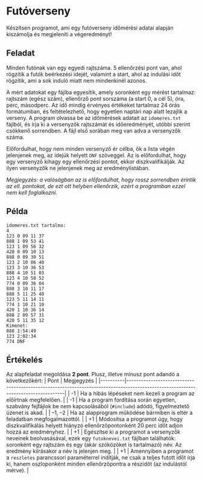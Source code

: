# Futóverseny

Készítsen programot, ami egy futóverseny időmérési adatai alapján kiszámolja és megjeleníti a végeredményt!

## Feladat

Minden futónak van egy egyedi rajtszáma. 5 ellenőrzési pont van, ahol rögzítik a futók beérkezési idejét, valamint a start, ahol az indulási időt rögzítik, ami a sok induló miatt nem mindenkinél azonos.

A mért adatokat egy fájlba egyesítik, amely soronként egy mérést tartalmaz: rajtszám (egész szám), ellenőrző pont sorszáma (a start 0, a cél 5), óra, perc, másodperc. Az idő mindig érvényes értékeket tartalmaz 24 órás formátumban, és feltételezhető, hogy egyetlen naptári nap alatt lezajlik a verseny.
A program olvassa be az időmérések adatait az `idomeres.txt` fájlból, és írja ki a versenyzők rajtszámát és időeredményét, utóbbi szerint csökkenő sorrendben. A fájl első sorában meg van adva a versenyzők száma.

Előfordulhat, hogy nem minden versenyző ér célba, ők a lista végén jelenjenek meg, az idejük helyett `DNF` szöveggel. Az is előfordulhat, hogy egy versenyző kihagy egy ellenőrzési pontot, ekkor diszkvalifikálják. Az ilyen versenyzők ne jelenjenek meg az eredménylistában.

_Megjegyzés: a valóságban az is előfordulhat, hogy rossz sorrendben érintik az ell. pontokat, de ezt ott helyben ellenőrzik, ezért a programban ezzel nem kell foglalkozni._

## Példa

```
idomeres.txt tartalma:
4
123 0 09 11 37
888 1 09 53 41
123 1 09 56 32
420 0 09 10 13
888 0 09 30 51
123 2 10 06 40
123 3 10 36 53
888 4 10 51 03
123 4 10 58 52
774 0 09 36 04
888 3 10 11 17
888 5 11 25 40
123 5 11 14 11
774 1 10 21 10
420 1 10 36 14
888 2 09 57 31
420 5 11 35 12
Kimenet:
888 1:54:49
123 2:02:34
774 DNF
```

## Értékelés

Az alapfeladat megoldása **2 pont**. Plusz, illetve mínusz pont adandó a következőkért:
| Pont | Megjegyzés |
|----------|----------------------------------------------------------------------------------------------------------------------------------|
| -1 | Ha a hibás lépéseket nem kezeli a program az előírtnak megfelelően. |
| -1 | Ha a program fordítása során egyetlen, szabvány fejfájlok be nem kapcsolásából (`#include`) adódó, figyelmeztető üzenet is akad. |
| –1, –2 | Ha az alapprogram működése bármiben is eltér a feladatban megfogalmazottól. |
| +1 | Módosítsa a programot úgy, hogy diszkvalifikálás helyett hiányzó ellenőrzőpontonként 20 perc időt adjon hozzá az eredményhez. |
| +1 | Egészítse ki a programot a versenyzők neveinek beolvasásával, ezek egy `futoknevei.txt` fájlban találhatók: soronként egy rajtszám és egy (akár szóközöket is tartalmazó) név. Az eredmény kiírásakor a név is jelenjen meg. |
| +1 | Amennyiben a programot a `reszletes` parancssori paraméterrel indítják, ne csak a teljes futott időt írja ki, hanem oszloponként minden ellenőrzőpontra a részidőt (az indulástól mérve). |
